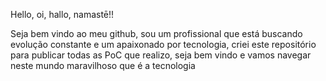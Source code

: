 Hello, oi, hallo, namastē!!

Seja bem vindo ao meu github, sou um profissional que está buscando evolução constante e um apaixonado por tecnologia, criei este repositório para publicar todas as PoC que realizo, seja bem vindo e vamos navegar neste mundo maravilhoso que é a tecnologia

